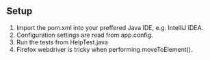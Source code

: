 ## Setup
1. Import the pom.xml into your preffered Java IDE, e.g. IntelliJ IDEA.
2. Configuration settings are read from app.config.
3. Run the tests from HelpTest.java
4. Firefox webdriver is tricky when performing moveToElement().